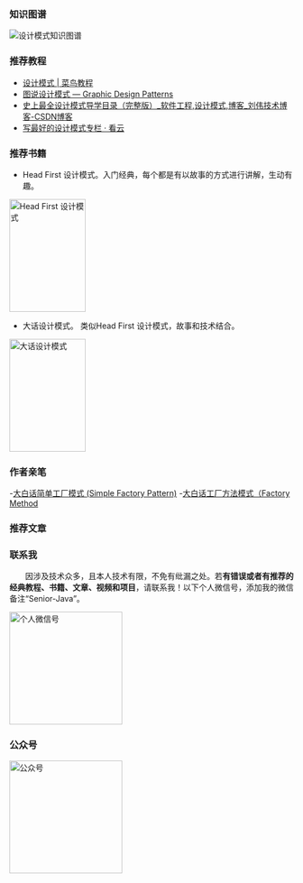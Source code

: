 ### 知识图谱

![设计模式知识图谱](http://coderzcr.gitee.io/sensor-java-picture/pictures/设计模式知识图谱.jpg)

### 推荐教程

- [设计模式 | 菜鸟教程](https://www.runoob.com/design-pattern/design-pattern-tutorial.html)
- [图说设计模式 — Graphic Design Patterns](https://design-patterns.readthedocs.io/zh_CN/latest/)
- [史上最全设计模式导学目录（完整版）_软件工程,设计模式,博客_刘伟技术博客-CSDN博客](https://blog.csdn.net/lovelion/article/details/17517213)
- [写最好的设计模式专栏 · 看云](https://www.kancloud.cn/digest/xing-designpattern/143722)


### 推荐书籍

- Head First 设计模式。入门经典，每个都是有以故事的方式进行讲解，生动有趣。

<img src="http://coderzcr.gitee.io/sensor-java-picture/pictures/s2686916.jpg" alt="Head First 设计模式" width="135" height="200">


- 大话设计模式。 类似Head First 设计模式，故事和技术结合。

<img src="http://coderzcr.gitee.io/sensor-java-picture/pictures/s6908318.jpg" alt="大话设计模式"  width="135" height="200">

### 作者亲笔

-[大白话简单工厂模式 (Simple Factory Pattern)](http://coderzcr.top/index.php/archives/7/)
-[大白话工厂方法模式（Factory Method](http://coderzcr.top/index.php/archives/14/)

### 推荐文章

### 联系我

　　因涉及技术众多，且本人技术有限，不免有纰漏之处。若**有错误或者有推荐的经典教程、书籍、文章、视频和项目**，请联系我！以下个人微信号，添加我的微信备注“Senior-Java”。

<img src="http://coderzcr.gitee.io/sensor-java-picture/pictures/mmqrcode1564277983207.png" width="200" alt="个人微信号" />


### 公众号

<img src="http://coderzcr.gitee.io/sensor-java-picture/pictures/稿定设计导出-20190728-180717.png" height="200" alt="公众号" />
